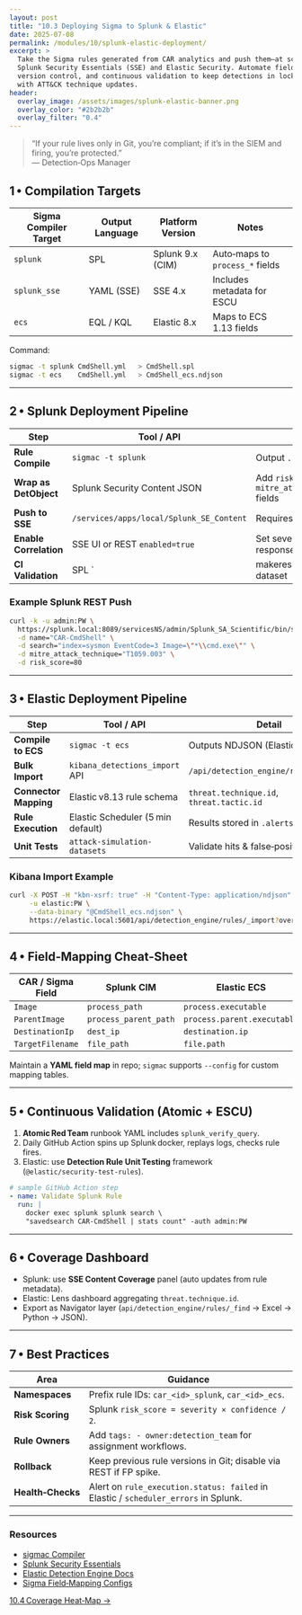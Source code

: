 ```yaml
---
layout: post
title: "10.3 Deploying Sigma to Splunk & Elastic"
date: 2025-07-08
permalink: /modules/10/splunk-elastic-deployment/
excerpt: >
  Take the Sigma rules generated from CAR analytics and push them—at scale—into
  Splunk Security Essentials (SSE) and Elastic Security. Automate field mapping,
  version control, and continuous validation to keep detections in lock‑step
  with ATT&CK technique updates.
header:
  overlay_image: /assets/images/splunk-elastic-banner.png
  overlay_color: "#2b2b2b"
  overlay_filter: "0.4"
---
```


> “If your rule lives only in Git, you’re compliant; if it’s in the SIEM and
> firing, you’re protected.”  
> — Detection‑Ops Manager

## 1 • Compilation Targets

| Sigma Compiler Target | Output Language | Platform Version | Notes                          |
|-----------------------|-----------------|------------------|--------------------------------|
| `splunk`              | SPL             | Splunk 9.x (CIM) | Auto‑maps to `process_*` fields |
| `splunk_sse`          | YAML (SSE)      | SSE 4.x          | Includes metadata for ESCU      |
| `ecs`                 | EQL / KQL       | Elastic 8.x      | Maps to ECS 1.13 fields         |

Command:
```bash
sigmac -t splunk CmdShell.yml   > CmdShell.spl
sigmac -t ecs    CmdShell.yml   > CmdShell_ecs.ndjson
```

---

## 2 • Splunk Deployment Pipeline

| Step                      | Tool / API                           | Detail                                              |
|---------------------------|--------------------------------------|-----------------------------------------------------|
| **Rule Compile**          | `sigmac -t splunk`                   | Output `.spl` query                                 |
| **Wrap as DetObject**     | Splunk Security Content JSON         | Add `risk_score`, `mitre_attack_technique` fields   |
| **Push to SSE**           | `/services/apps/local/Splunk_SE_Content` | Requires admin token                               |
| **Enable Correlation**    | SSE UI or REST `enabled=true`        | Set severity + adaptive response                    |
| **CI Validation**         | SPL `| makeresults` test dataset     | Ensure rule returns expected hits                   |

### Example Splunk REST Push
```bash
curl -k -u admin:PW \
  https://splunk.local:8089/servicesNS/admin/Splunk_SA_Scientific/bin/sse/analytics \
  -d name="CAR-CmdShell" \
  -d search="index=sysmon EventCode=3 Image=\"*\\cmd.exe\"" \
  -d mitre_attack_technique="T1059.003" \
  -d risk_score=80
```

---

## 3 • Elastic Deployment Pipeline

| Step                     | Tool / API                       | Detail                                   |
|--------------------------|----------------------------------|------------------------------------------|
| **Compile to ECS**       | `sigmac -t ecs`                  | Outputs NDJSON (Elastic rule format)     |
| **Bulk Import**          | `kibana_detections_import` API   | `/api/detection_engine/rules/_import`    |
| **Connector Mapping**    | Elastic v8.13 rule schema        | `threat.technique.id`, `threat.tactic.id`|
| **Rule Execution**       | Elastic Scheduler (5 min default)| Results stored in `.alerts-security`     |
| **Unit Tests**           | `attack-simulation-datasets`     | Validate hits & false‑positive count     |

### Kibana Import Example
```bash
curl -X POST -H "kbn-xsrf: true" -H "Content-Type: application/ndjson" \
     -u elastic:PW \
     --data-binary "@CmdShell_ecs.ndjson" \
     https://elastic.local:5601/api/detection_engine/rules/_import?overwrite=true
```

---

## 4 • Field‑Mapping Cheat‑Sheet

| CAR / Sigma Field   | Splunk CIM                        | Elastic ECS                  |
|---------------------|-----------------------------------|------------------------------|
| `Image`             | `process_path`                    | `process.executable`         |
| `ParentImage`       | `process_parent_path`             | `process.parent.executable`  |
| `DestinationIp`     | `dest_ip`                         | `destination.ip`             |
| `TargetFilename`    | `file_path`                       | `file.path`                  |

Maintain a **YAML field map** in repo; `sigmac` supports `--config` for custom
mapping tables.

---

## 5 • Continuous Validation (Atomic + ESCU)

1. **Atomic Red Team** runbook YAML includes `splunk_verify_query`.  
2. Daily GitHub Action spins up Splunk docker, replays logs, checks rule fires.  
3. Elastic: use **Detection Rule Unit Testing** framework (`@elastic/security‑test‑rules`).

```yaml
# sample GitHub Action step
- name: Validate Splunk Rule
  run: |
    docker exec splunk splunk search \
    "savedsearch CAR-CmdShell | stats count" -auth admin:PW
```

---

## 6 • Coverage Dashboard

- Splunk: use **SSE Content Coverage** panel (auto updates from rule metadata).  
- Elastic: Lens dashboard aggregating `threat.technique.id`.  
- Export as Navigator layer (`api/detection_engine/rules/_find` → Excel → Python → JSON).

---

## 7 • Best Practices

| Area              | Guidance                                                             |
|-------------------|----------------------------------------------------------------------|
| **Namespaces**    | Prefix rule IDs: `car_<id>_splunk`, `car_<id>_ecs`.                  |
| **Risk Scoring**  | Splunk `risk_score = severity × confidence / 2`.                     |
| **Rule Owners**   | Add `tags: - owner:detection_team` for assignment workflows.         |
| **Rollback**      | Keep previous rule versions in Git; disable via REST if FP spike.    |
| **Health‑Checks** | Alert on `rule_execution.status: failed` in Elastic / `scheduler_errors` in Splunk. |

---

<div class="post-resources container">
  <h3>Resources</h3>
  <ul>
    <li><a href="https://sigmac.readthedocs.io/en/latest/" target="_blank">sigmac Compiler</a></li>
    <li><a href="https://splunkbase.splunk.com/app/4241/" target="_blank">Splunk Security Essentials</a></li>
    <li><a href="https://www.elastic.co/guide/en/security/current/detection-engine-overview.html" target="_blank">Elastic Detection Engine Docs</a></li>
    <li><a href="https://github.com/SigmaHQ/sigma/blob/main/tools/config" target="_blank">Sigma Field‑Mapping Configs</a></li>
  </ul>
</div>

<a href="{{ site.baseurl }}/modules/10/coverage-heat-map/" class="next-link">10.4 Coverage Heat‑Map →</a>